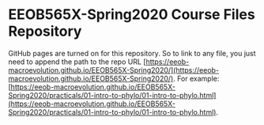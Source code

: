 # EEOB565X-Spring2020 Course Files Repository

GitHub pages are turned on for this repository. So to link to any file, you just need to append the path to the repo URL [https://eeob-macroevolution.github.io/EEOB565X-Spring2020/](https://eeob-macroevolution.github.io/EEOB565X-Spring2020/). For example: [https://eeob-macroevolution.github.io/EEOB565X-Spring2020/practicals/01-intro-to-phylo/01-intro-to-phylo.html](https://eeob-macroevolution.github.io/EEOB565X-Spring2020/practicals/01-intro-to-phylo/01-intro-to-phylo.html).
